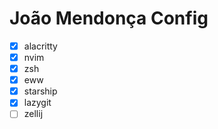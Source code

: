 # João Mendonça Config

- [x] alacritty
- [x] nvim
- [x] zsh
- [x] eww
- [x] starship
- [x] lazygit
- [ ] zellij
